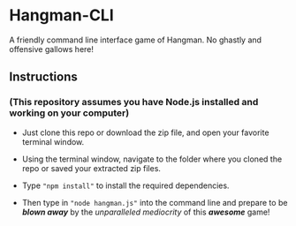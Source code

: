 # Hangman-CLI

A friendly command line interface game of Hangman.  No ghastly and offensive gallows here!

## Instructions
### (This repository assumes you have Node.js installed and working on your computer)

* Just clone this repo or download the zip file, and open your favorite terminal window.

* Using the terminal window, navigate to the folder where you cloned the repo or saved your extracted zip files.

* Type `"npm install"` to install the required dependencies.

* Then type in `"node hangman.js"` into the command line and prepare to be *__blown away__* by the *unparalleled mediocrity* of this _**awesome**_ game!
